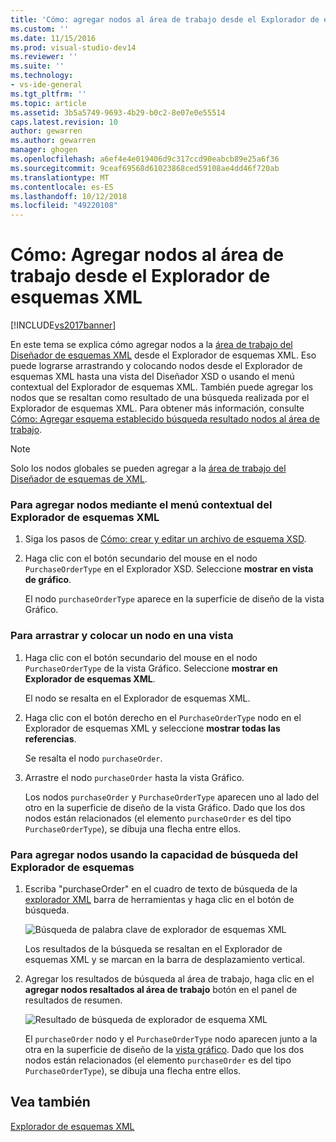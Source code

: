 ```yaml
---
title: 'Cómo: agregar nodos al área de trabajo desde el Explorador de esquemas XML | Microsoft Docs'
ms.custom: ''
ms.date: 11/15/2016
ms.prod: visual-studio-dev14
ms.reviewer: ''
ms.suite: ''
ms.technology:
- vs-ide-general
ms.tgt_pltfrm: ''
ms.topic: article
ms.assetid: 3b5a5749-9693-4b29-b0c2-8e07e0e55514
caps.latest.revision: 10
author: gewarren
ms.author: gewarren
manager: ghogen
ms.openlocfilehash: a6ef4e4e019406d9c317ccd90eabcb89e25a6f36
ms.sourcegitcommit: 9ceaf69568d61023868ced59108ae4dd46f720ab
ms.translationtype: MT
ms.contentlocale: es-ES
ms.lasthandoff: 10/12/2018
ms.locfileid: "49220108"
---
```

# <a name="how-to-add-nodes-to-the-workspace-from-the-xml-schema-explorer"></a>Cómo: Agregar nodos al área de trabajo desde el Explorador de esquemas XML
[!INCLUDE[vs2017banner](../includes/vs2017banner.md)]

  
En este tema se explica cómo agregar nodos a la [área de trabajo del Diseñador de esquemas XML](../xml-tools/xml-schema-designer-workspace.md) desde el Explorador de esquemas XML. Eso puede lograrse arrastrando y colocando nodos desde el Explorador de esquemas XML hasta una vista del Diseñador XSD o usando el menú contextual del Explorador de esquemas XML. También puede agregar los nodos que se resaltan como resultado de una búsqueda realizada por el Explorador de esquemas XML. Para obtener más información, consulte [Cómo: Agregar esquema establecido búsqueda resultado nodos al área de trabajo](../xml-tools/how-to-add-schema-set-search-result-nodes-to-the-workspace.md).  
  
> [!NOTE]
>  Solo los nodos globales se pueden agregar a la [área de trabajo del Diseñador de esquemas de XML](../xml-tools/xml-schema-designer-workspace.md).  
  
### <a name="to-add-nodes-through-the-xml-explorer-context-menu"></a>Para agregar nodos mediante el menú contextual del Explorador de esquemas XML  
  
1.  Siga los pasos de [Cómo: crear y editar un archivo de esquema XSD](../xml-tools/how-to-create-and-edit-an-xsd-schema-file.md).  
  
2.  Haga clic con el botón secundario del mouse en el nodo `PurchaseOrderType` en el Explorador XSD. Seleccione **mostrar en vista de gráfico**.  
  
     El nodo `purchaseOrderType` aparece en la superficie de diseño de la vista Gráfico.  
  
### <a name="to-drag-and-drop-a-node-on-to-a-view"></a>Para arrastrar y colocar un nodo en una vista  
  
1.  Haga clic con el botón secundario del mouse en el nodo `PurchaseOrderType` de la vista Gráfico. Seleccione **mostrar en Explorador de esquemas XML**.  
  
     El nodo se resalta en el Explorador de esquemas XML.  
  
2.  Haga clic con el botón derecho en el `PurchaseOrderType` nodo en el Explorador de esquemas XML y seleccione **mostrar todas las referencias**.  
  
     Se resalta el nodo `purchaseOrder`.  
  
3.  Arrastre el nodo `purchaseOrder` hasta la vista Gráfico.  
  
     Los nodos `purchaseOrder` y `PurchaseOrderType` aparecen uno al lado del otro en la superficie de diseño de la vista Gráfico. Dado que los dos nodos están relacionados (el elemento `purchaseOrder` es del tipo `PurchaseOrderType`), se dibuja una flecha entre ellos.  
  
### <a name="to-add-nodes-using-the-schema-explorer-search-capability"></a>Para agregar nodos usando la capacidad de búsqueda del Explorador de esquemas  
  
1.  Escriba "purchaseOrder" en el cuadro de texto de búsqueda de la [explorador XML](../xml-tools/xml-schema-explorer.md) barra de herramientas y haga clic en el botón de búsqueda.  
  
     ![Búsqueda de palabra clave de explorador de esquemas XML](../xml-tools/media/schemaexplorersearch.gif "SchemaExplorerSearch")  
  
     Los resultados de la búsqueda se resaltan en el Explorador de esquemas XML y se marcan en la barra de desplazamiento vertical.  
  
2.  Agregar los resultados de búsqueda al área de trabajo, haga clic en el **agregar nodos resaltados al área de trabajo** botón en el panel de resultados de resumen.  
  
     ![Resultado de búsqueda de explorador de esquema XML](../xml-tools/media/schemaexplorersearchresult.gif "SchemaExplorerSearchResult")  
  
     El `purchaseOrder` nodo y el `PurchaseOrderType` nodo aparecen junto a la otra en la superficie de diseño de la [vista gráfico](../xml-tools/graph-view.md). Dado que los dos nodos están relacionados (el elemento `purchaseOrder` es del tipo `PurchaseOrderType`), se dibuja una flecha entre ellos.  
  
## <a name="see-also"></a>Vea también  
 [Explorador de esquemas XML](../xml-tools/xml-schema-explorer.md)



